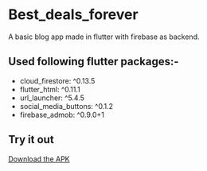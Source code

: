 # Best_deals_forever

A basic blog app made in flutter with firebase as backend.

## Used following flutter packages:-
* cloud_firestore: ^0.13.5
* flutter_html: ^0.11.1
* url_launcher: ^5.4.5
* social_media_buttons: ^0.1.2
* firebase_admob: ^0.9.0+1

## Try it out
[Download the APK](https://drive.google.com/file/d/1HzXgVka75ymTNzAPpEKvKjB3Ke9KE3b-)
